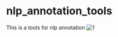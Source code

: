# nlp_annotation_tools
This is a tools for nlp annotation
![1](https://user-images.githubusercontent.com/38482567/148688823-ba1342fb-5e0c-4555-bebd-dd9a9894337b.png)
